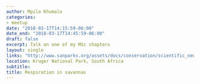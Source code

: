 ```yaml
---
author: Mpilo Khumalo
categories:
- meetup
date: "2018-03-17T14:15:59-06:00"
date_end: "2018-03-17T14:45:59-06:00"
draft: false
excerpt: Talk on one of my MSc chapters
layout: single
links: "http://www.sanparks.org/assets/docs/conservation/scientific_new/savanna/ssnm2019/thursday/respiration-in-savannas.pdf"
location: Kruger National Park, South Africa 
subtitle: 
title: Respiration in savannas
---
```


